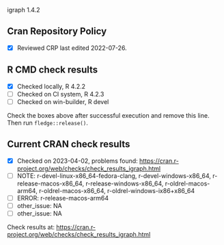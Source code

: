 igraph 1.4.2

## Cran Repository Policy

- [x] Reviewed CRP last edited 2022-07-26.

## R CMD check results

- [x] Checked locally, R 4.2.2
- [ ] Checked on CI system, R 4.2.3
- [ ] Checked on win-builder, R devel

Check the boxes above after successful execution and remove this line. Then run `fledge::release()`.

## Current CRAN check results

- [x] Checked on 2023-04-02, problems found: https://cran.r-project.org/web/checks/check_results_igraph.html
- [ ] NOTE: r-devel-linux-x86_64-fedora-clang, r-devel-windows-x86_64, r-release-macos-x86_64, r-release-windows-x86_64, r-oldrel-macos-arm64, r-oldrel-macos-x86_64, r-oldrel-windows-ix86+x86_64
- [ ] ERROR: r-release-macos-arm64
- [ ] other_issue: NA
- [ ] other_issue: NA

Check results at: https://cran.r-project.org/web/checks/check_results_igraph.html
